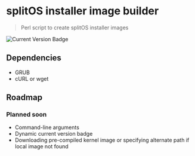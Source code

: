 # splitOS installer image builder
> Perl script to create splitOS installer images  

![Current Version Badge](https://img.shields.io/badge/current_version-v0.1.0-blue)

## Dependencies
- GRUB
- cURL or wget

## Roadmap

### Planned soon
- Command-line arguments
- Dynamic current version badge
- Downloading pre-compiled kernel image or specifying alternate path if local image not found